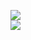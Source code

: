 [![](https://img.shields.io/badge/Made%20With-Github%20Spray-lightgrey.svg?style=for-the-badge&logo=github)](https://github.com/Annihil/github-spray#2435)  
[![](https://i.imgur.com/2DrTn0Z.gif)](https://github.com/Annihil/github-spray)